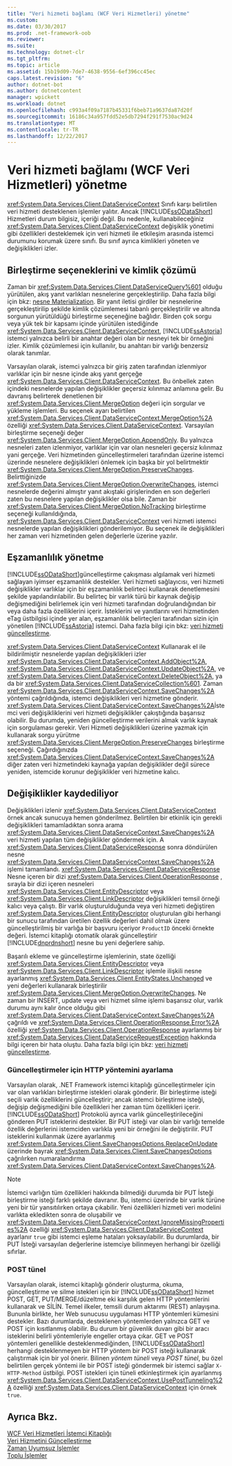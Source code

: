 ```yaml
---
title: "Veri hizmeti bağlamı (WCF Veri Hizmetleri) yönetme"
ms.custom: 
ms.date: 03/30/2017
ms.prod: .net-framework-oob
ms.reviewer: 
ms.suite: 
ms.technology: dotnet-clr
ms.tgt_pltfrm: 
ms.topic: article
ms.assetid: 15b19d09-7de7-4638-9556-6ef396cc45ec
caps.latest.revision: "6"
author: dotnet-bot
ms.author: dotnetcontent
manager: wpickett
ms.workload: dotnet
ms.openlocfilehash: c993a4f09a7187b45331f6beb71a9637da87d20f
ms.sourcegitcommit: 16186c34a957fdd52e5db7294f291f7530ac9d24
ms.translationtype: MT
ms.contentlocale: tr-TR
ms.lasthandoff: 12/22/2017
---
```

# <a name="managing-the-data-service-context-wcf-data-services"></a>Veri hizmeti bağlamı (WCF Veri Hizmetleri) yönetme
<xref:System.Data.Services.Client.DataServiceContext> Sınıfı karşı belirtilen veri hizmeti desteklenen işlemler yalıtır. Ancak [!INCLUDE[ssODataShort](../../../../includes/ssodatashort-md.md)] Hizmetleri durum bilgisiz, içeriği değil. Bu nedenle, kullanabileceğiniz <xref:System.Data.Services.Client.DataServiceContext> değişiklik yönetimi gibi özellikleri desteklemek için veri hizmeti ile etkileşim arasında istemci durumunu korumak üzere sınıfı. Bu sınıf ayrıca kimlikleri yöneten ve değişiklikleri izler.  
  
## <a name="merge-options-and-identity-resolution"></a>Birleştirme seçeneklerini ve kimlik çözümü  
 Zaman bir <xref:System.Data.Services.Client.DataServiceQuery%601> olduğu yürütülen, akış yanıt varlıkları nesnelerine gerçekleştirilip. Daha fazla bilgi için bkz: [nesne Materialization](../../../../docs/framework/data/wcf/object-materialization-wcf-data-services.md). Bir yanıt iletisi girdiler bir nesnelerine gerçekleştirilip şekilde kimlik çözümlemesi tabanlı gerçekleştirilir ve altında sorgunun yürütüldüğü birleştirme seçeneğine bağlıdır. Birden çok sorgu veya yük tek bir kapsamı içinde yürütülen istediğinde <xref:System.Data.Services.Client.DataServiceContext>, [!INCLUDE[ssAstoria](../../../../includes/ssastoria-md.md)] istemci yalnızca belirli bir anahtar değeri olan bir nesneyi tek bir örneğini izler. Kimlik çözümlemesi için kullanılır, bu anahtarı bir varlığı benzersiz olarak tanımlar.  
  
 Varsayılan olarak, istemci yalnızca bir giriş zaten tarafından izlenmiyor varlıklar için bir nesne içinde akış yanıt gerçeğe <xref:System.Data.Services.Client.DataServiceContext>. Bu önbellek zaten içindeki nesnelerde yapılan değişiklikler geçersiz kılınmaz anlamına gelir. Bu davranış belirterek denetlenen bir <xref:System.Data.Services.Client.MergeOption> değeri için sorgular ve yükleme işlemleri. Bu seçenek ayarı belirtilen <xref:System.Data.Services.Client.DataServiceContext.MergeOption%2A> özelliği <xref:System.Data.Services.Client.DataServiceContext>. Varsayılan birleştirme seçeneği değer <xref:System.Data.Services.Client.MergeOption.AppendOnly>. Bu yalnızca nesneleri zaten izlenmiyor, varlıklar için var olan nesneleri geçersiz kılınmaz yani gerçeğe. Veri hizmetinden güncelleştirmeleri tarafından üzerine istemci üzerinde nesnelere değişiklikleri önlemek için başka bir yol belirtmektir <xref:System.Data.Services.Client.MergeOption.PreserveChanges>. Belirttiğinizde <xref:System.Data.Services.Client.MergeOption.OverwriteChanges>, istemci nesnelerde değerini almıştır yanıt akıştaki girişlerinden en son değerleri zaten bu nesnelere yapılan değişiklikler olsa bile. Zaman bir <xref:System.Data.Services.Client.MergeOption.NoTracking> birleştirme seçeneği kullanıldığında, <xref:System.Data.Services.Client.DataServiceContext> veri hizmeti istemci nesnelerde yapılan değişiklikleri gönderilemiyor. Bu seçenek ile değişiklikleri her zaman veri hizmetinden gelen değerlerle üzerine yazılır.  
  
## <a name="managing-concurrency"></a>Eşzamanlılık yönetme  
 [!INCLUDE[ssODataShort](../../../../includes/ssodatashort-md.md)]güncelleştirme çakışması algılamak veri hizmeti sağlayan iyimser eşzamanlılık destekler. Veri hizmeti sağlayıcısı, veri hizmeti değişiklikler varlıklar için bir eşzamanlılık belirteci kullanarak denetlemesini şekilde yapılandırılabilir. Bu belirteç bir varlık türü bir kaynak değişip değişmediğini belirlemek için veri hizmeti tarafından doğrulandığından bir veya daha fazla özelliklerini içerir. İsteklerini ve yanıtlarını veri hizmetinden eTag üstbilgisi içinde yer alan, eşzamanlılık belirteçleri tarafından sizin için yönetilen [!INCLUDE[ssAstoria](../../../../includes/ssastoria-md.md)] istemci. Daha fazla bilgi için bkz: [veri hizmeti güncelleştirme](../../../../docs/framework/data/wcf/updating-the-data-service-wcf-data-services.md).  
  
 <xref:System.Data.Services.Client.DataServiceContext> Kullanarak el ile bildirilmiştir nesnelerde yapılan değişiklikleri izler <xref:System.Data.Services.Client.DataServiceContext.AddObject%2A>, <xref:System.Data.Services.Client.DataServiceContext.UpdateObject%2A>, ve <xref:System.Data.Services.Client.DataServiceContext.DeleteObject%2A>, ya da bir <xref:System.Data.Services.Client.DataServiceCollection%601>. Zaman <xref:System.Data.Services.Client.DataServiceContext.SaveChanges%2A> yöntemi çağrıldığında, istemci değişiklikleri veri hizmetine gönderir. <xref:System.Data.Services.Client.DataServiceContext.SaveChanges%2A>İstemci veri değişikliklerini veri hizmeti değişiklikler çakıştığında başarısız olabilir. Bu durumda, yeniden güncelleştirme verilerini almak varlık kaynak için sorgulaması gerekir. Veri Hizmeti değişiklikleri üzerine yazmak için kullanarak sorgu yürütme <xref:System.Data.Services.Client.MergeOption.PreserveChanges> birleştirme seçeneği. Çağırdığınızda <xref:System.Data.Services.Client.DataServiceContext.SaveChanges%2A> diğer zaten veri hizmetindeki kaynağa yapılan değişiklikler değil sürece yeniden, istemcide korunur değişiklikler veri hizmetine kalıcı.  
  
## <a name="saving-changes"></a>Değişiklikler kaydediliyor  
 Değişiklikleri izlenir <xref:System.Data.Services.Client.DataServiceContext> örnek ancak sunucuya hemen gönderilmez. Belirtilen bir etkinlik için gerekli değişiklikleri tamamladıktan sonra arama <xref:System.Data.Services.Client.DataServiceContext.SaveChanges%2A> veri hizmeti yapılan tüm değişiklikler göndermek için. A <xref:System.Data.Services.Client.DataServiceResponse> sonra döndürülen nesne <xref:System.Data.Services.Client.DataServiceContext.SaveChanges%2A> işlemi tamamlandı. <xref:System.Data.Services.Client.DataServiceResponse> Nesne içeren bir dizi <xref:System.Data.Services.Client.OperationResponse> , sırayla bir dizi içeren nesneleri <xref:System.Data.Services.Client.EntityDescriptor> veya <xref:System.Data.Services.Client.LinkDescriptor> değişiklikleri temsil örneği kalıcı veya çalıştı. Bir varlık oluşturulduğunda veya veri hizmeti değiştiren <xref:System.Data.Services.Client.EntityDescriptor> oluşturulan gibi herhangi bir sunucu tarafından üretilen özellik değerleri dahil olmak üzere güncelleştirilmiş bir varlığa bir başvuru içeriyor `ProductID` önceki örnekte değeri. İstemci kitaplığı otomatik olarak güncelleştirir [!INCLUDE[dnprdnshort](../../../../includes/dnprdnshort-md.md)] nesne bu yeni değerlere sahip.  
  
 Başarılı ekleme ve güncelleştirme işlemlerinin, state özelliği <xref:System.Data.Services.Client.EntityDescriptor> veya <xref:System.Data.Services.Client.LinkDescriptor> işlemle ilişkili nesne ayarlanmış <xref:System.Data.Services.Client.EntityStates.Unchanged> ve yeni değerleri kullanarak birleştirilir <xref:System.Data.Services.Client.MergeOption.OverwriteChanges>. Ne zaman bir INSERT, update veya veri hizmet silme işlemi başarısız olur, varlık durumu aynı kalır önce olduğu gibi <xref:System.Data.Services.Client.DataServiceContext.SaveChanges%2A> çağrıldı ve <xref:System.Data.Services.Client.OperationResponse.Error%2A> özelliği <xref:System.Data.Services.Client.OperationResponse> ayarlanmış bir <xref:System.Data.Services.Client.DataServiceRequestException> hakkında bilgi içeren bir hata oluştu. Daha fazla bilgi için bkz: [veri hizmeti güncelleştirme](../../../../docs/framework/data/wcf/updating-the-data-service-wcf-data-services.md).  
  
### <a name="setting-the-http-method-for-updates"></a>Güncelleştirmeler için HTTP yöntemini ayarlama  
 Varsayılan olarak, .NET Framework istemci kitaplığı güncelleştirmeler için var olan varlıkları birleştirme istekleri olarak gönderir. Bir birleştirme isteği seçili varlık özelliklerini güncelleştirir; ancak istemci birleştirme isteği, değişip değişmediğini bile özellikleri her zaman tüm özellikleri içerir. [!INCLUDE[ssODataShort](../../../../includes/ssodatashort-md.md)] Protokolü ayrıca varlık güncelleştirileceğini gönderen PUT isteklerini destekler. Bir PUT isteği var olan bir varlığı temelde özellik değerlerini istemciden varlıkla yeni bir örneğini ile değiştirilir. PUT isteklerini kullanmak üzere ayarlanmış <xref:System.Data.Services.Client.SaveChangesOptions.ReplaceOnUpdate> üzerinde bayrak <xref:System.Data.Services.Client.SaveChangesOptions> çağrılırken numaralandırma <xref:System.Data.Services.Client.DataServiceContext.SaveChanges%2A>.  
  
> [!NOTE]
>  İstemci varlığın tüm özellikleri hakkında bilmediği durumda bir PUT İsteği birleştirme isteği farklı şekilde davranır. Bu, istemci üzerinde bir varlık türüne yeni bir tür yansıtılırken ortaya çıkabilir. Yeni özellikleri hizmeti veri modelini varlıkta ekledikten sonra de oluşabilir ve <xref:System.Data.Services.Client.DataServiceContext.IgnoreMissingProperties%2A> özelliği <xref:System.Data.Services.Client.DataServiceContext> ayarlanır `true` gibi istemci eşleme hataları yoksayılabilir. Bu durumlarda, bir PUT İsteği varsayılan değerlerine istemciye bilinmeyen herhangi bir özelliği sıfırlar.  
  
### <a name="post-tunneling"></a>POST tünel  
 Varsayılan olarak, istemci kitaplığı gönderir oluşturma, okuma, güncelleştirme ve silme istekleri için bir [!INCLUDE[ssODataShort](../../../../includes/ssodatashort-md.md)] hizmet POST, GET, PUT/MERGE/düzeltme eki karşılık gelen HTTP yöntemlerini kullanarak ve SİLİN. Temel ilkeler, temsili durum aktarımı (REST) anlayışına. Bununla birlikte, her Web sunucusu uygulaması HTTP yöntemleri kümesini destekler. Bazı durumlarda, desteklenen yöntemlerden yalnızca GET ve POST için kısıtlanmış olabilir. Bu durum bir güvenlik duvarı gibi bir aracı isteklerini belirli yöntemleriyle engeller ortaya çıkar. GET ve POST yöntemleri genellikle desteklenmediğinden, [!INCLUDE[ssODataShort](../../../../includes/ssodatashort-md.md)] herhangi desteklenmeyen bir HTTP yöntem bir POST isteği kullanarak çalıştırmak için bir yol önerir. Bilinen *yöntem tüneli* veya *POST tünel*, bu özel belirtilen gerçek yöntemi ile bir POST isteği göndermek bir istemci sağlar `X-HTTP-Method` üstbilgi. POST istekleri için tüneli etkinleştirmek için ayarlanmış <xref:System.Data.Services.Client.DataServiceContext.UsePostTunneling%2A> özelliği <xref:System.Data.Services.Client.DataServiceContext> için örnek `true`.  
  
## <a name="see-also"></a>Ayrıca Bkz.  
 [WCF Veri Hizmetleri İstemci Kitaplığı](../../../../docs/framework/data/wcf/wcf-data-services-client-library.md)  
 [Veri Hizmetini Güncelleştirme](../../../../docs/framework/data/wcf/updating-the-data-service-wcf-data-services.md)  
 [Zaman Uyumsuz İşlemler](../../../../docs/framework/data/wcf/asynchronous-operations-wcf-data-services.md)  
 [Toplu İşlemler](../../../../docs/framework/data/wcf/batching-operations-wcf-data-services.md)
